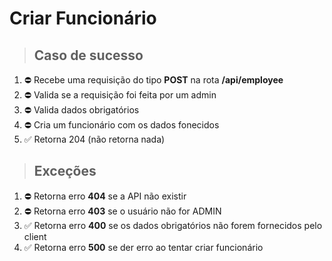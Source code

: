 # Criar Funcionário

> ## Caso de sucesso

1. ⛔️ Recebe uma requisição do tipo **POST** na rota **/api/employee**
2. ⛔️ Valida se a requisição foi feita por um admin
4. ⛔️ Valida dados obrigatórios
5. ⛔️ Cria um funcionário com os dados fonecidos
6. ✅ Retorna 204 (não retorna nada)

> ## Exceções

1. ⛔️ Retorna erro **404** se a API não existir
2. ⛔️ Retorna erro **403** se o usuário não for ADMIN
3. ✅ Retorna erro **400** se os dados obrigatórios não forem fornecidos pelo client
4. ✅ Retorna erro **500** se der erro ao tentar criar funcionário